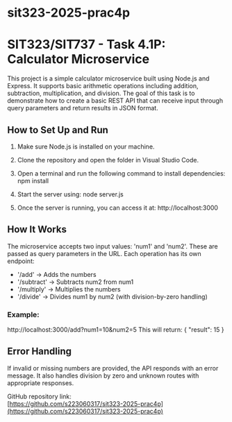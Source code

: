 # sit323-2025-prac4p
# SIT323/SIT737 - Task 4.1P: Calculator Microservice

This project is a simple calculator microservice built using Node.js and Express. It supports basic arithmetic operations including addition, subtraction, multiplication, and division. The goal of this task is to demonstrate how to create a basic REST API that can receive input through query parameters and return results in JSON format.

## How to Set Up and Run

1. Make sure Node.js is installed on your machine.

2. Clone the repository and open the folder in Visual Studio Code.

3. Open a terminal and run the following command to install dependencies:
   npm install

4. Start the server using:
   node server.js
   
5. Once the server is running, you can access it at:
   http://localhost:3000
 

## How It Works

The microservice accepts two input values: 'num1' and 'num2'. These are passed as query parameters in the URL. Each operation has its own endpoint:

- '/add' → Adds the numbers  
- '/subtract' → Subtracts num2 from num1  
- '/multiply' → Multiplies the numbers  
- '/divide' → Divides num1 by num2 (with division-by-zero handling)

### Example:
http://localhost:3000/add?num1=10&num2=5
This will return:
{ "result": 15 }

## Error Handling
If invalid or missing numbers are provided, the API responds with an error message. It also handles division by zero and unknown routes with appropriate responses.


GitHub repository link:  
  [https://github.com/s223060317/sit323-2025-prac4p](https://github.com/s223060317/sit323-2025-prac4p)

